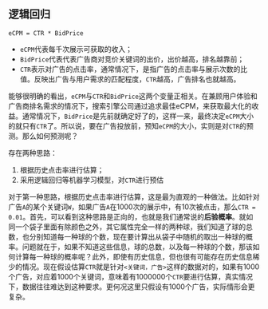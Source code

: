 ## 逻辑回归


    eCPM = CTR * BidPrice
  * `eCPM`代表每千次展示可获取的收入；
  * `BidPrice`代表代表广告商对竞价关键词的出价，出价越高，排名越靠前；
  * `CTR`表示对广告的点击率，通常情况下，是指广告的点击率与展示次数的比值。反映出广告与用户需求的匹配程度，`CTR`越高，广告排名也就越高。

能够很明确的看出，`eCPM`与`CTR`和`BidPrice`这两个变量正相关。在兼顾用户体验和广告商排名需求的情况下，搜索引擎公司通过追求最佳eCPM，来获取最大化的收益。通常情况下，`BidPrice`是先前就确定好了的，这样一来，最终决定`eCPM`大小的就只有`CTR`了。所以说，要在广告投放前，预知`eCPM`的大小，实则是对`CTR`的预测。那么如何预测呢？

存在两种思路：
1. 根据历史点击率进行估算；
2. 采用逻辑回归等机器学习模型，对`CTR`进行预估

对于第一种思路，根据历史点击率进行估算，这是最为直观的一种做法。比如针对广告`A`的某个关键词`W`，如果广告`A`在1000次的展示中，有10次被点击，那么`CTR = 0.01`。首先，可以看到这种思路是正向的，也就是我们通常说的**后验概率**。就如同一个袋子里面有除颜色之外，其它属性完全一样的两种球，我们知道了球的总数，也分别知道每一种球的个数，现在要计算出从袋子中随机的取出一种球的概率。问题就在于，如果不知道这些信息，球的总数，以及每一种球的个数，那该如何计算每一种球的概率呢？此外，即使有历史信息，但也很有可能存在历史信息稀少的情况。现在假设估算`CTR`就是针对`<关键词，广告>`这样的数据对的，如果有1000个广告，对应着1000个关键词，意味着有1000000个`CTR`要进行估算，真实情况下，数据往往难达到这种要求。更何况这里只假设有1000个广告，实际情形会更复杂。

